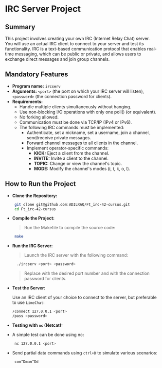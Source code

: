 # IRC Server Project
## Summary
This project involves creating your own IRC (Internet Relay Chat) server. You will use an actual IRC client to connect to your server and test its functionality. IRC is a text-based communication protocol that enables real-time messaging, which can be public or private, and allows users to exchange direct messages and join group channels.

## Mandatory Features
* __Program name:__ `ircserv`
* __Arguments:__ `<port>` (the port on which your IRC server will listen), `<password>` (the connection password for clients).
* __Requirements:__
  * Handle multiple clients simultaneously without hanging.
  * Use non-blocking I/O operations with only one poll() (or equivalent).
  * No forking allowed.
  * Communication must be done via TCP/IP (IPv4 or IPv6).
  * The following IRC commands must be implemented:
      * Authenticate, set a nickname, set a username, join a channel, send/receive private messages.
      * Forward channel messages to all clients in the channel.
      * Implement operator-specific commands:
        * __KICK:__ Eject a client from the channel.
        * __INVITE:__ Invite a client to the channel.
        * __TOPIC:__ Change or view the channel's topic.
        * __MODE:__ Modify the channel's modes (i, t, k, o, l).

## How to Run the Project

* __Clone the Repository:__

  ```bash
   git clone git@github.com:ADILRAQ/Ft_irc-42-cursus.git
   cd Ft_irc-42-cursus
  ```
* __Compile the Project:__

  > Run the Makefile to compile the source code:
    ```bash
     make
    ```
* __Run the IRC Server:__

  > Launch the IRC server with the following command:

    ```bash
      ./ircserv <port> <password>
    ```
     > Replace <port> with the desired port number and <password> with the connection password for clients.

* __Test the Server:__

   Use an IRC client of your choice to connect to the server, but preferable to use `LimeChat`:

    ```bash
    /connect 127.0.0.1 <port>
    /pass <password>
    ```
* __Testing with `nc` (Netcat):__

* A simple test can be done using nc:

   ```bash
    nc 127.0.0.1 <port>
   ```
* Send partial data commands using `ctrl+D` to simulate various scenarios:

   ```
    com^Dman^Dd
   ```
